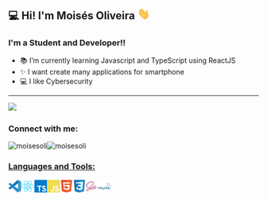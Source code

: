 ## 💻 Hi! I'm Moisés Oliveira <img src="https://raw.githubusercontent.com/bernardogeneroso/bernardogeneroso/main/assets/hi.gif" width="25px">


### I'm a Student and Developer!!

- 📚 I’m currently learning Javascript and TypeScript using ReactJS
- ✨ I want create many applications for smartphone
- 💻 I like Cybersecurity

<hr>
<img src="https://github.com/amandewatnitrr/amandewatnitrr/blob/main/header_.png">

### Connect with me:

<a href="https://twitter.com/krics477" target="_blank">
<img align="left" alt="moisesoli" src="https://img.shields.io/badge/Twitter-1DA1F2?style=for-the-badge&logo=twitter&logoColor=white">
</a>

<a href="https://www.instagram.com/krics477/" target="_blank">
<img align="left" alt="moisesoli" src="https://img.shields.io/badge/Instagram-E4405F?style=for-the-badge&logo=instagram&logoColor=white">

<br>

### Languages and Tools:
<img  align="left" alt="Visual Studio Code" width="26px" src="https://raw.githubusercontent.com/devicons/devicon/master/icons/vscode/vscode-original.svg">
  
<img  align="left" alt="React" width="26px" src="https://raw.githubusercontent.com/devicons/devicon/master/icons/react/react-original.svg">
<img  align="left" alt="Typescript" width="26px" src="https://raw.githubusercontent.com/devicons/devicon/master/icons/typescript/typescript-plain.svg">
<img  align="left" alt="JavaScript" width="26px" src="https://raw.githubusercontent.com/devicons/devicon/master/icons/javascript/javascript-plain.svg">
<img  align="left" alt="HTML5" width="26px" src="https://raw.githubusercontent.com/devicons/devicon/master/icons/html5/html5-original.svg">
<img  align="left" alt="CSS3" width="26px" src="https://raw.githubusercontent.com/devicons/devicon/master/icons/css3/css3-original.svg">
<img  align="left" alt="Sass" width="26px" src="https://raw.githubusercontent.com/devicons/devicon/master/icons/sass/sass-original.svg">
<img  align="left" alt="MySQL" width="26px" src="https://raw.githubusercontent.com/devicons/devicon/master/icons/mysql/mysql-plain-wordmark.svg">

<br>
  
<!--<img height="180em" src="https://github-readme-stats.vercel.app/api?username=moisesoli&show_icons=true&theme=tokyonight&include_all_commits=true&count_private=true"/>-->
<!--<img height="180em" src="https://github-readme-stats.vercel.app/api/top-langs/?username=moisesoli&layout=compact&langs_count=7&theme=tokyonight"/>-->
 

